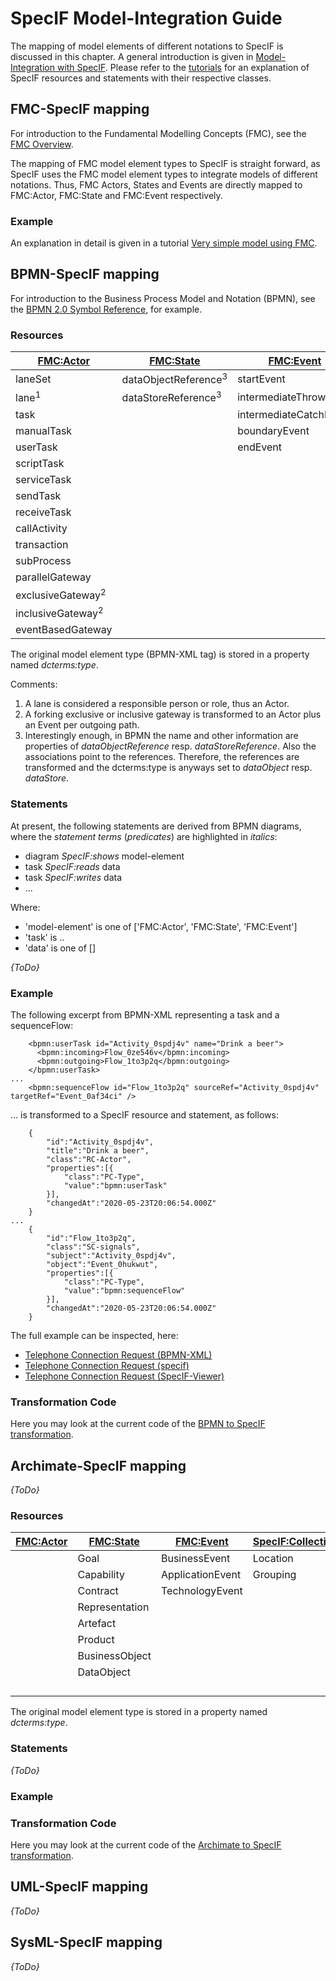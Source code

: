 # SpecIF Model-Integration Guide

The mapping of model elements of different notations to SpecIF is discussed in this chapter. 
A general introduction is given in [Model-Integration with SpecIF](https://specif.de/files/SpecIF/documents/2019-11-24%20Model-Integration%20with%20SpecIF).
Please refer to the [tutorials](https://github.com/GfSE/SpecIF/tree/master/tutorials) for an explanation of SpecIF resources and statements with their respective classes.

## FMC-SpecIF mapping

For introduction to the Fundamental Modelling Concepts (FMC), see the [FMC Overview](http://f-m-c.org/).

The mapping of FMC model element types to SpecIF is straight forward, as SpecIF uses the FMC model element types to integrate models of different notations.
Thus, FMC Actors, States and Events are directly mapped to FMC:Actor, FMC:State and FMC:Event respectively.

### Example

An explanation in detail is given in a tutorial [Very simple model using FMC](https://github.com/GfSE/SpecIF/blob/master/tutorials/06_Very-Simple-Model-FMC.md).

## BPMN-SpecIF mapping

For introduction to the Business Process Model and Notation (BPMN), see the [BPMN 2.0 Symbol Reference](https://camunda.com/de/bpmn/bpmn-2-0-symbol-reference/), for example.

### Resources

| [FMC:Actor](https://specif.de/apps/view#import=../examples/Vocabulary.specifz;view=doc;project=P-SpecIF-Vocabulary;node=N-4NoXVcSzSs07Htg4959SJnDEm0D) | [FMC:State](https://specif.de/apps/view#import=../examples/Vocabulary.specifz;view=doc;project=P-SpecIF-Vocabulary;node=N-yeUw4dc3iTxk7PHLdQo7efxLvBc) | [FMC:Event](https://specif.de/apps/view#import=../examples/Vocabulary.specifz;view=doc;project=P-SpecIF-Vocabulary;node=N-8HwdIxFap0pTQ5JiE31I1BQJ15z) | [SpecIF:Collection](https://specif.de/apps/view#import=../examples/Vocabulary.specifz;view=doc;project=P-SpecIF-Vocabulary;node=N-MCUw5EHwNYxa9wqMtctM4J2A2G8) |
| --- | --- | --- | --- |
| laneSet | dataObjectReference<sup>3</sup> | startEvent | group |
| lane<sup>1</sup> | dataStoreReference<sup>3</sup> | intermediateThrowEvent |  |
| task |  | intermediateCatchEvent |  |
| manualTask |  | boundaryEvent |  |
| userTask |  | endEvent |  |
| scriptTask |  |  |  |
| serviceTask |  |  |  |
| sendTask |  |  |  |
| receiveTask |  |  |  |
| callActivity |  |  |  |
| transaction |  |  |  |
| subProcess |  |  |  |
| parallelGateway |  |  |  |
| exclusiveGateway<sup>2</sup> |  |  |  |
| inclusiveGateway<sup>2</sup> |  |  |  |
| eventBasedGateway |  |  |  |

The original model element type (BPMN-XML tag) is stored in a property named _dcterms:type_. 

Comments:
1. A lane is considered a responsible person or role, thus an Actor.
1. A forking exclusive or inclusive gateway is transformed to an Actor plus an Event per outgoing path.
1. Interestingly enough, in BPMN the name and other information are properties of _dataObjectReference_ resp. _dataStoreReference_. Also the associations point to the references. Therefore, the references are transformed and the dcterms:type is anyways set to _dataObject_ resp. _dataStore_.

### Statements

At present, the following statements are derived from BPMN diagrams, where the _statement terms_ (_predicates_) are highlighted in _italics_:
- diagram _SpecIF:shows_ model-element
- task _SpecIF:reads_ data
- task _SpecIF:writes_ data
- ...

Where:
- 'model-element' is one of ['FMC:Actor', 'FMC:State', 'FMC:Event']
- 'task' is ..
- 'data' is one of []
 
_{ToDo}_

### Example

The following excerpt from BPMN-XML representing a task and a sequenceFlow:
```
    <bpmn:userTask id="Activity_0spdj4v" name="Drink a beer">
      <bpmn:incoming>Flow_0ze546v</bpmn:incoming>
      <bpmn:outgoing>Flow_1to3p2q</bpmn:outgoing>
    </bpmn:userTask>
...
    <bpmn:sequenceFlow id="Flow_1to3p2q" sourceRef="Activity_0spdj4v" targetRef="Event_0af34ci" />
```

... is transformed to a SpecIF resource and statement, as follows:
```
    {
        "id":"Activity_0spdj4v",
        "title":"Drink a beer",
        "class":"RC-Actor",
        "properties":[{
            "class":"PC-Type",
            "value":"bpmn:userTask"
        }],
        "changedAt":"2020-05-23T20:06:54.000Z"
    }
...
    {
        "id":"Flow_1to3p2q",
        "class":"SC-signals",
        "subject":"Activity_0spdj4v",
        "object":"Event_0hukwut",
        "properties":[{
            "class":"PC-Type",
            "value":"bpmn:sequenceFlow"
        }],
        "changedAt":"2020-05-23T20:06:54.000Z"
    }
```

The full example can be inspected, here:
- [Telephone Connection Request (BPMN-XML)](https://specif.de/examples/Tel-Connection-Req.bpmn)
- [Telephone Connection Request (specif)](https://specif.de/examples/Tel-Connection-Req.specif)
- [Telephone Connection Request (SpecIF-Viewer)](https://specif.de/apps/view#import=../examples/Tel-Connection-Req.bpmn)

### Transformation Code
Here you may look at the current code of the [BPMN to SpecIF transformation](https://github.com/GfSE/BPMN-SpecIF-Bridge/blob/master/source/js/BPMN2SpecIF.js).

## Archimate-SpecIF mapping

_{ToDo}_

### Resources

| [FMC:Actor](https://specif.de/apps/view#import=../examples/Vocabulary.specifz;view=doc;project=P-SpecIF-Vocabulary;node=N-4NoXVcSzSs07Htg4959SJnDEm0D) | [FMC:State](https://specif.de/apps/view#import=../examples/Vocabulary.specifz;view=doc;project=P-SpecIF-Vocabulary;node=N-yeUw4dc3iTxk7PHLdQo7efxLvBc) | [FMC:Event](https://specif.de/apps/view#import=../examples/Vocabulary.specifz;view=doc;project=P-SpecIF-Vocabulary;node=N-8HwdIxFap0pTQ5JiE31I1BQJ15z) | [SpecIF:Collection](https://specif.de/apps/view#import=../examples/Vocabulary.specifz;view=doc;project=P-SpecIF-Vocabulary;node=N-MCUw5EHwNYxa9wqMtctM4J2A2G8) |
| --- | --- | --- | --- |
|  | Goal | BusinessEvent | Location |
|  | Capability | ApplicationEvent | Grouping |
|  | Contract | TechnologyEvent |  |
|  | Representation |  |  |
|  | Artefact |  |  |
|  | Product |  |  |
|  | BusinessObject |  |  |
|  | DataObject |  |  |
|  |  |  |  |
|  |  |  |  |
|  |  |  |  |
|  |  |  |  |

The original model element type is stored in a property named _dcterms:type_. 

### Statements

_{ToDo}_

### Example

### Transformation Code
Here you may look at the current code of the [Archimate to SpecIF transformation](https://github.com/GfSE/Archimate-SpecIF-Bridge/blob/master/source/js/archimate2SpecIF.js).

## UML-SpecIF mapping

_{ToDo}_

## SysML-SpecIF mapping

_{ToDo}_

